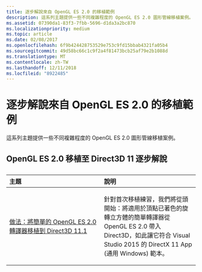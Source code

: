 ```yaml
---
title: 逐步解說來自 OpenGL ES 2.0 的移植範例
description: 這系列主題提供一些不同複雜程度的 OpenGL ES 2.0 圖形管線移植案例。
ms.assetid: 07390da1-83f3-7fbb-5696-d1da3a2bc870
ms.localizationpriority: medium
ms.topic: article
ms.date: 02/08/2017
ms.openlocfilehash: 6f9b424428753529e753c9fd15bbab4321fa05b4
ms.sourcegitcommit: 49d58bc66c1c9f2a4f81473bcb25af79e2b1088d
ms.translationtype: MT
ms.contentlocale: zh-TW
ms.lasthandoff: 12/11/2018
ms.locfileid: "8922485"
---
```

# <a name="walkthrough-sample-ports-from-opengl-es-20"></a>逐步解說來自 OpenGL ES 2.0 的移植範例



這系列主題提供一些不同複雜程度的 OpenGL ES 2.0 圖形管線移植案例。

## <a name="opengl-es-20-to-direct3d-11-walkthroughs"></a>OpenGL ES 2.0 移植至 Direct3D 11 逐步解說

## 
<table>
<colgroup>
<col width="50%" />
<col width="50%" />
</colgroup>
<thead>
<tr class="header">
<th align="left">主題</th>
<th align="left">說明</th>
</tr>
</thead>
<tbody>
<tr class="odd">
<td align="left"><p><a href="port-a-simple-opengl-es-2-0-renderer-to-directx-11-1.md">做法：將簡單的 OpenGL ES 2.0 轉譯器移植到 Direct3D 11.1</a></p></td>
<td align="left"><p>針對首次移植練習，我們將從頭開始：將適用於頂點已著色的旋轉立方體的簡單轉譯器從 OpenGL ES 2.0 帶入 Direct3D，如此讓它符合 Visual Studio 2015 的 DirectX 11 App (通用 Windows) 範本。</p></td>
</tr>
</tbody>
</table>

 

 

 




